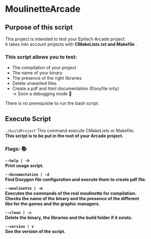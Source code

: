 # MoulinetteArcade

## Purpose of this script

This project is intended to test your Epitech Arcade project. <br/>
It takes into account projects with <b> CMakeLists.txt and Makefile </b> . <br/>

### This script allows you to test:
- The compilation of your project <br/>
- The name of your binary <br/>
- The presence of the right libraries <br/>
- Delete unwanted files <br/>
- Create a pdf and html documentation (Doxyfile only) <br/>
&#8594; Soon a debugging mode :rocket: <br/>

There is no prerequisite to run the bash script. <br/>

## Execute Script
``` ./buildProject ```
This command execute CMakeLists or Makefile. <br/>
<b> This script is to be put in the root of your Arcade project. <b/>

### Flags: :books:

```--help | -h```
<br/>
  Print usage script.

```--documentation | -d```
<br/>
  Find Doxygen file configuration and execute them to create pdf file.

```--moulinette | -m```
 <br/>
  Executes the commands of the real moulinette for compilation. <br/>
  Checks the name of the binary and the presence of the different <br/>
  libs for the games and the graphic managers. <br/>
  
```--clean | -c```
 <br/>
  Delete the binary, the libraries and the build folder if it exists. <br/>
  
```--version | v```
 <br/>
  See the version of the script.<br/>
